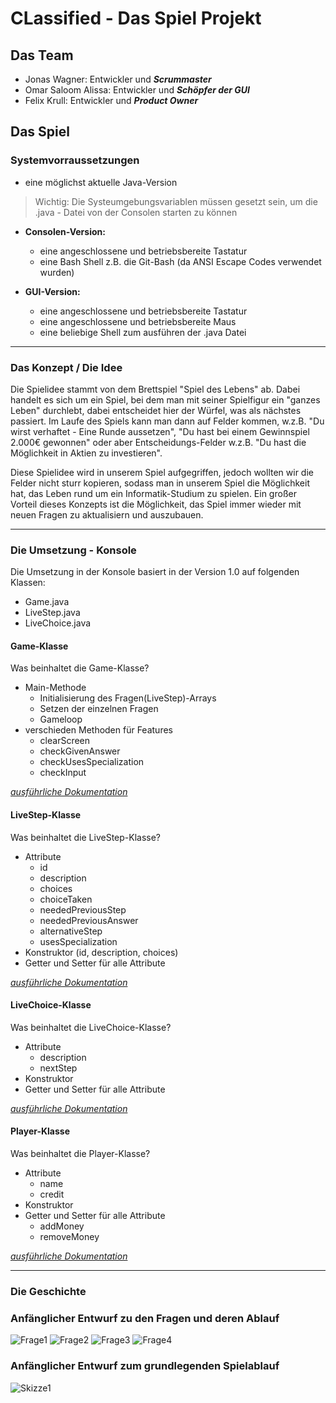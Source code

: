 
# CLassified - Das Spiel Projekt

## Das Team

+ Jonas Wagner: Entwickler und ***Scrummaster***
+ Omar Saloom Alissa: Entwickler und ***Schöpfer der GUI***
+ Felix Krull: Entwickler und ***Product Owner***

## Das Spiel

### Systemvorraussetzungen


+ eine möglichst aktuelle Java-Version
> Wichtig: Die Systeumgebungsvariablen müssen gesetzt sein, um die .java - Datei von der Consolen starten zu können

+ **Consolen-Version:**
  + eine angeschlossene und betriebsbereite Tastatur
  + eine Bash Shell z.B. die Git-Bash (da ANSI Escape Codes verwendet wurden)
  
+ **GUI-Version:**
  + eine angeschlossene und betriebsbereite Tastatur
  + eine angeschlossene und betriebsbereite Maus
  + eine beliebige Shell zum ausführen der .java Datei

-------------------

### Das Konzept / Die Idee

Die Spielidee stammt von dem Brettspiel "Spiel des Lebens" ab. Dabei handelt es sich um ein Spiel, bei dem man mit seiner Spielfigur ein "ganzes Leben" durchlebt, dabei entscheidet
hier der Würfel, was als nächstes passiert. Im Laufe des Spiels kann man dann auf Felder kommen, w.z.B. "Du wirst verhaftet - Eine Runde aussetzen", "Du hast bei einem Gewinnspiel
2.000€ gewonnen" oder aber Entscheidungs-Felder w.z.B. "Du hast die Möglichkeit in Aktien zu investieren".

Diese Spielidee wird in unserem Spiel aufgegriffen, jedoch wollten wir die Felder nicht sturr kopieren, sodass man in unserem Spiel die Möglichkeit hat, das Leben rund um ein
Informatik-Studium zu spielen. Ein großer Vorteil dieses Konzepts ist die Möglichkeit, das Spiel immer wieder mit neuen Fragen zu aktualisiern und auszubauen.

-------------------

### Die Umsetzung - Konsole

Die Umsetzung in der Konsole basiert in der Version 1.0 auf folgenden Klassen:
+ Game.java
+ LiveStep.java
+ LiveChoice.java  


#### Game-Klasse

Was beinhaltet die Game-Klasse?
+ Main-Methode
  + Initialisierung des Fragen(LiveStep)-Arrays
  + Setzen der einzelnen Fragen
  + Gameloop
+ verschieden Methoden für Features
  + clearScreen
  + checkGivenAnswer
  + checkUsesSpecialization
  + checkInput  

*[ausführliche Dokumentation](dokumentation/GameClass.md)*

#### LiveStep-Klasse

Was beinhaltet die LiveStep-Klasse?
+ Attribute
  + id
  + description
  + choices
  + choiceTaken
  + neededPreviousStep
  + neededPreviousAnswer
  + alternativeStep
  + usesSpecialization
+ Konstruktor (id, description, choices)
+ Getter und Setter für alle Attribute  

*[ausführliche Dokumentation](dokumentation/LiveStepClass.md)*


#### LiveChoice-Klasse

Was beinhaltet die LiveChoice-Klasse?
+ Attribute
  + description
  + nextStep
+ Konstruktor
+ Getter und Setter für alle Attribute

*[ausführliche Dokumentation](dokumentation/LiveChoiceClass.md)*

#### Player-Klasse

Was beinhaltet die Player-Klasse?
+ Attribute
  + name
  + credit
+ Konstruktor
+ Getter und Setter für alle Attribute
  + addMoney
  + removeMoney

*[ausführliche Dokumentation](dokumentation/PlayerClass.md)*


-------------------

### Die Geschichte



### Anfänglicher Entwurf zu den Fragen und deren Ablauf

![Frage1](Pictures_Readme/Fragen1.png)
![Frage2](Pictures_Readme/Fragen2.png)
![Frage3](Pictures_Readme/Fragen3.png)
![Frage4](Pictures_Readme/Fragen4.png)


### Anfänglicher Entwurf zum grundlegenden Spielablauf

![Skizze1](Pictures_Readme/GameStruktur.jpg)
